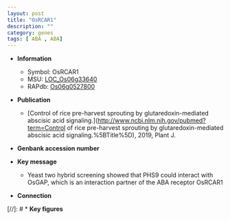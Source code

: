 ```yaml
---
layout: post
title: "OsRCAR1"
description: ""
category: genes
tags: [ ABA , ABA]
---
```


* **Information**  
    + Symbol: OsRCAR1  
    + MSU: [LOC_Os06g33640](http://rice.plantbiology.msu.edu/cgi-bin/ORF_infopage.cgi?orf=LOC_Os06g33640)  
    + RAPdb: [Os06g0527800](http://rapdb.dna.affrc.go.jp/viewer/gbrowse_details/irgsp1?name=Os06g0527800)  

* **Publication**  
    + [Control of rice pre-harvest sprouting by glutaredoxin-mediated abscisic acid signaling.](http://www.ncbi.nlm.nih.gov/pubmed?term=Control of rice pre-harvest sprouting by glutaredoxin-mediated abscisic acid signaling.%5BTitle%5D), 2019, Plant J.

* **Genbank accession number**  

* **Key message**  
    + Yeast two hybrid screening showed that PHS9 could interact with OsGAP, which is an interaction partner of the ABA receptor OsRCAR1

* **Connection**  

[//]: # * **Key figures**  


